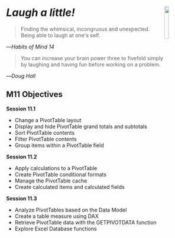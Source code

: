 # _Laugh a little!_ <img align="right" src="../images/habits/finding_humour.jpg" width="15%" height="15%" />

> Finding the whimsical, incongruous and unexpected. Being able to laugh at one's self.

—_Habits of Mind 14_

> You can increase your brain power three to fivefold simply by laughing and having fun before working on a problem.

—_Doug Hall_

## M11 Objectives
**Session 11.1**
*   Change a PivotTable layout
*   Display and hide PivotTable grand totals and subtotals
*   Sort PivotTable contents
*   Filter PivotTable contents
*   Group items within a PivotTable field

**Session 11.2**
*   Apply calculations to a PivotTable
*   Create PivotTable conditional formats
*   Manage the PivotTable cache
*   Create calculated items and calculated fields

**Session 11.3**
*   Analyze PivotTables based on the Data Model
*   Create a table measure using DAX
*   Retrieve PivotTable data with the GETPIVOTDATA function
*   Explore Excel Database functions

